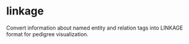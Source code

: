 # linkage
Convert information about named entity and relation tags into LINKAGE format for pedigree visualization. 
